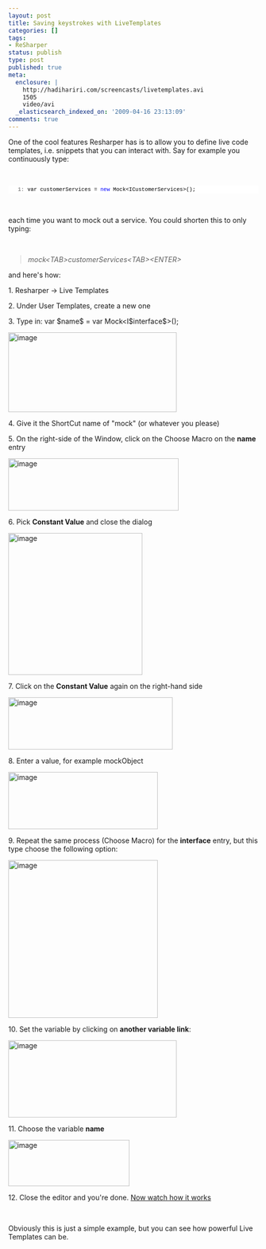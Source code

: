 ```yaml
---
layout: post
title: Saving keystrokes with LiveTemplates
categories: []
tags:
- ReSharper
status: publish
type: post
published: true
meta:
  enclosure: |
    http://hadihariri.com/screencasts/livetemplates.avi
    1505
    video/avi
  _elasticsearch_indexed_on: '2009-04-16 23:13:09'
comments: true
---
```

<p>One of the cool features Resharper has is to allow you to define live code templates, i.e. snippets that you can interact with. Say for example you continuously type:</p> <p>&nbsp;</p> <div> <div style="font-size:8pt;overflow:visible;width:100%;color:black;line-height:12pt;font-family:consolas, 'Courier New', courier, monospace;background-color:#f4f4f4;border-style:none;padding:0;"><pre style="font-size:8pt;overflow:visible;width:100%;color:black;line-height:12pt;font-family:consolas, 'Courier New', courier, monospace;background-color:white;border-style:none;margin:0;padding:0;"><span style="color:#606060;">   1:</span> var customerServices = <span style="color:#0000ff;">new</span> Mock&lt;ICustomerServices&gt;();</pre></div></div>
<p>&nbsp;</p>
<p>each time you want to mock out a service. You could shorten this to only typing:</p>
<p>&nbsp;</p>
<blockquote>
<p><em>mock&lt;TAB&gt;customerServices&lt;TAB&gt;&lt;ENTER&gt;</em></p></blockquote>
<p>and here's how: </p>
<p>1. Resharper -&gt; Live Templates</p>
<p>2. Under User Templates, create a new one</p>
<p>3. Type in: var $name$ = var Mock&lt;I$interface$&gt;(); </p>
<p><a href="http://hadihariri.com/blogengine/image.axd?picture=WindowsLiveWriter/SavingkeystrokeswithResharpersLiveTempla_19A1/image_2.png"><img style="border-right:0;border-top:0;border-left:0;border-bottom:0;" height="160" alt="image" src="http://hadihariri.com/blogengine/image.axd?picture=WindowsLiveWriter/SavingkeystrokeswithResharpersLiveTempla_19A1/image_thumb.png" width="339" border="0"></a> </p>
<p>4. Give it the ShortCut name of "mock" (or whatever you please)</p>
<p>5. On the right-side of the Window, click on the Choose Macro on the <strong>name</strong> entry</p>
<p><a href="http://hadihariri.com/blogengine/image.axd?picture=WindowsLiveWriter/SavingkeystrokeswithResharpersLiveTempla_19A1/image_4.png"><img style="border-right:0;border-top:0;border-left:0;border-bottom:0;" height="105" alt="image" src="http://hadihariri.com/blogengine/image.axd?picture=WindowsLiveWriter/SavingkeystrokeswithResharpersLiveTempla_19A1/image_thumb_1.png" width="343" border="0"></a> </p>
<p>6. Pick <strong>Constant Value</strong> and close the dialog</p>
<p><a href="http://hadihariri.com/blogengine/image.axd?picture=WindowsLiveWriter/SavingkeystrokeswithResharpersLiveTempla_19A1/image_6.png"><img style="border-right:0;border-top:0;border-left:0;border-bottom:0;" height="285" alt="image" src="http://hadihariri.com/blogengine/image.axd?picture=WindowsLiveWriter/SavingkeystrokeswithResharpersLiveTempla_19A1/image_thumb_2.png" width="270" border="0"></a> </p>
<p>7. Click on the <strong>Constant Value</strong> again on the right-hand side</p>
<p><a href="http://hadihariri.com/blogengine/image.axd?picture=WindowsLiveWriter/SavingkeystrokeswithResharpersLiveTempla_19A1/image_8.png"><img style="border-right:0;border-top:0;border-left:0;border-bottom:0;" height="105" alt="image" src="http://hadihariri.com/blogengine/image.axd?picture=WindowsLiveWriter/SavingkeystrokeswithResharpersLiveTempla_19A1/image_thumb_3.png" width="331" border="0"></a> </p>
<p>8. Enter a value, for example mockObject</p>
<p><a href="http://hadihariri.com/blogengine/image.axd?picture=WindowsLiveWriter/SavingkeystrokeswithResharpersLiveTempla_19A1/image_10.png"><img style="border-right:0;border-top:0;border-left:0;border-bottom:0;" height="115" alt="image" src="http://hadihariri.com/blogengine/image.axd?picture=WindowsLiveWriter/SavingkeystrokeswithResharpersLiveTempla_19A1/image_thumb_4.png" width="301" border="0"></a> </p>
<p>9. Repeat the same process (Choose Macro) for the <strong>interface</strong> entry, but this type choose the following option:</p>
<p><a href="http://hadihariri.com/blogengine/image.axd?picture=WindowsLiveWriter/SavingkeystrokeswithResharpersLiveTempla_19A1/image_12.png"><img style="border-right:0;border-top:0;border-left:0;border-bottom:0;" height="317" alt="image" src="http://hadihariri.com/blogengine/image.axd?picture=WindowsLiveWriter/SavingkeystrokeswithResharpersLiveTempla_19A1/image_thumb_5.png" width="301" border="0"></a> </p>
<p>10. Set the variable by clicking on <strong>another variable link</strong>:</p>
<p><a href="http://hadihariri.com/blogengine/image.axd?picture=WindowsLiveWriter/SavingkeystrokeswithResharpersLiveTempla_19A1/image_14.png"><img style="border-right:0;border-top:0;border-left:0;border-bottom:0;" height="155" alt="image" src="http://hadihariri.com/blogengine/image.axd?picture=WindowsLiveWriter/SavingkeystrokeswithResharpersLiveTempla_19A1/image_thumb_6.png" width="339" border="0"></a> </p>
<p>11. Choose the variable <strong>name</strong></p>
<p><a href="http://hadihariri.com/blogengine/image.axd?picture=WindowsLiveWriter/SavingkeystrokeswithResharpersLiveTempla_19A1/image_16.png"><img style="border-right:0;border-top:0;border-left:0;border-bottom:0;" height="93" alt="image" src="http://hadihariri.com/blogengine/image.axd?picture=WindowsLiveWriter/SavingkeystrokeswithResharpersLiveTempla_19A1/image_thumb_7.png" width="244" border="0"></a> </p>
<p>12. Close the editor and you're done. <a href="http://hadihariri.com/screencasts/livetemplates.avi">Now watch how it works</a></p>
<p>&nbsp;</p>
<p>Obviously this is just a simple example, but you can see how powerful Live Templates can be.</p>

